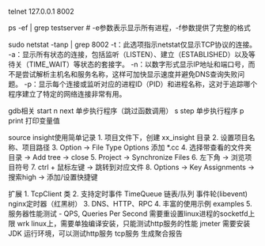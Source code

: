 
telnet 127.0.0.1 8002

ps -ef | grep testserver    # -e参数表示显示所有进程，-f参数提供了完整的格式

sudo netstat -tanp | grep 8002
    -t：此选项指示netstat仅显示TCP协议的连接。
    -a：显示所有状态的连接，包括监听（LISTEN）、建立（ESTABLISHED）以及等待关（TIME_WAIT）等状态的套接字。
    -n：以数字形式显示IP地址和端口号，而不是尝试解析主机名和服务名称，这样可加快显示速度并避免DNS查询失败问题。
    -p：显示每个连接或监听对应的进程ID（PID）和进程名称，这对于追踪哪个程序建立了特定的网络连接非常有用。


gdb相关
    start
    n       next  单步执行程序（跳过函数调用）
    s       step  单步执行程序
    p       print 打印变量值


source insight使用简单记录
    1. 项目文件下，创建 xx_insight 目录
    2. 设置项目名称、项目路径
    3. Option -> File Type Options 添加 *.cc
    4. 选择带查看的文件夹目录 -> Add tree -> close
    5. Project -> Synchronize Files
    6. 左下角  -> 浏览项目符号
    7. ctrl + 鼠标左键  ->  跳转到对应文件
    8. Options -> Key Assignments -> 搜索high -> 添加/设置快捷键


扩展
    1. TcpClient 类
    2. 支持定时事件 TimeQueue     链表/队列  事件轮(libevent)    nginx定时器（红黑树）
    3. DNS、HTTP、RPC
    4. 丰富的使用示例 examples
    5. 服务器性能测试 - QPS, Queries Per Second     需要重设置linux进程的socketfd上限
        wrk         linux上，需要单独编译安装，只能测试http服务的性能
        jmeter      需要安装 JDK 运行环境，可以测试http服务 tcp服务 生成聚合报告
 


